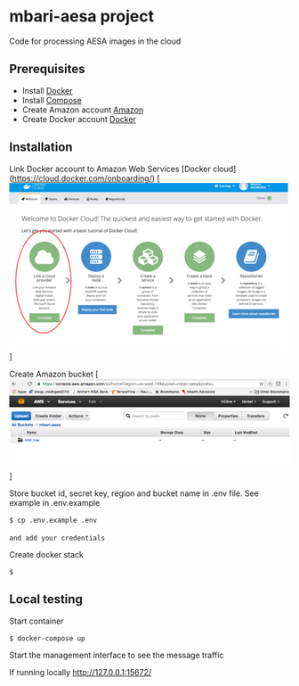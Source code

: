 # mbari-aesa project

Code for processing AESA images in the cloud

## Prerequisites

- Install [Docker](https://docs.docker.com/installation/)
- Install [Compose](https://docs.docker.com/compose/install/)
- Create Amazon account [Amazon](http://www.amazon.com/)
- Create Docker account [Docker](http://www.docker.com/)

## Installation

Link Docker account to Amazon Web Services [Docker cloud] (https://cloud.docker.com/onboarding/)
[![ Docker cloud link ](https://github.com/danellecline/mbari-aesa/raw/master/img/docker-cloud-screenshot.png)]

Create Amazon bucket
[![ Amazon bucketd link ](https://github.com/danellecline/mbari-aesa/raw/master/img/aws-bucket.png)]

Store bucket id, secret key, region and bucket name in .env file. See example in .env.example

    $ cp .env.example .env
    
    and add your credentials

Create docker stack

    $ 


## Local testing

Start container

    $ docker-compose up  
    
Start the management interface to see the message traffic
    
If running locally http://127.0.0.1:15672/
    